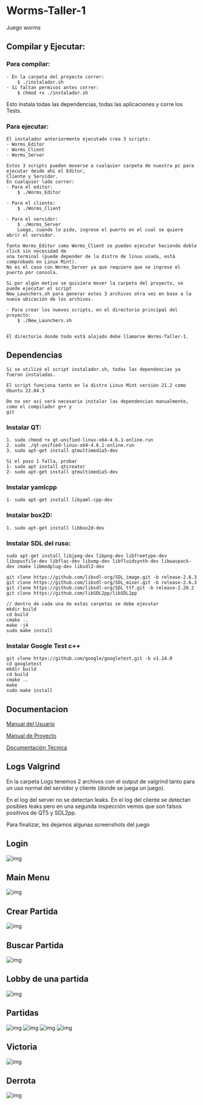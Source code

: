 # Worms-Taller-1
Juego worms

## Compilar y Ejecutar:
### Para compilar:
	- En la carpeta del proyecto correr:
		$ ./instalador.sh
	- Si faltan permisos antes correr:
		$ chmod +x ./instalador.sh
  Esto instala todas las dependencias, todas las aplicaciones y corre los Tests.

### Para ejecutar:

	El instalador anteriormente ejecutado crea 3 scripts:
	- Worms_Editor
	- Worms_Client
	- Worms_Server

	Estos 3 scripts pueden moverse a cualquier carpeta de nuestra pc para ejecutar desde ahi el Editor,
	Cliente y Servidor.
	En cualquier lado correr:
	- Para el editor:
		$ ./Worms_Editor

	- Para el cliente:
		$ ./Worms_Client

	- Para el servidor:
		$ ./Worms_Server   
		Luego, cuando lo pida, ingrese el puerto en el cual se quiere abrir el servidor.

	Tanto Worms_Editor como Worms_Client se pueden ejecutar haciendo doble click sin necesidad de 
	una terminal (puede depender de la distro de linux usada, está comprobado en Linux Mint).
	No es el caso con Worms_Server ya que requiere que se ingrese el puerto por consola.

	Si por algún motivo se quisiera mover la carpeta del proyecto, se puede ejecutar el script
	New_Launchers.sh para generar estos 3 archivos otra vez en base a la nueva ubicación de los archivos.

	- Para crear los nuevos scripts, en el directorio principal del proyecto:
		$ ./New_Launchers.sh


	El directorio donde todo está alojado debe llamarse Worms-Taller-1.

## Dependencias
	Si se utilizó el script instalador.sh, todas las dependencias ya fueron instaladas.

	El script funciona tanto en la distro Linux Mint versión 21.2 como Ubuntu 22.04.3

	De no ser así será necesario instalar las dependencias manualmente, como el compilador g++ y
	git
### Instalar QT: 
	1. sudo chmod +x qt-unified-linux-x64-4.6.1-online.run
	2. sudo ./qt-unified-linux-x64-4.6.1-online.run
    3. sudo apt-get install qtmultimedia5-dev

	Si el paso 1 falla, probar
	1- sudo apt install qtcreator
	2- sudo apt-get install qtmultimedia5-dev

### Instalar yamlcpp
	1- sudo apt-get install libyaml-cpp-dev

### Instalar box2D: 
    1. sudo apt-get install libbox2d-dev

### Instalar SDL del ruso: 
    sudo apt-get install libjpeg-dev libpng-dev libfreetype-dev libopusfile-dev libflac-dev libxmp-dev libfluidsynth-dev libwavpack-dev cmake libmodplug-dev libsdl2-dev

	git clone https://github.com/libsdl-org/SDL_image.git -b release-2.6.3
	git clone https://github.com/libsdl-org/SDL_mixer.git -b release-2.6.3
	git clone https://github.com/libsdl-org/SDL_ttf.git -b release-2.20.2
	git clone https://github.com/libSDL2pp/libSDL2pp

	// dentro de cada una de estas carpetas se debe ejecutar
	mkdir build
	cd build
	cmake ..
	make -j4
	sudo make install
        
### Instalar Google Test c++
    git clone https://github.com/google/googletest.git -b v1.14.0
    cd googletest
    mkdir build
    cd build
    cmake ..
    make
    sudo make install

## Documentacion

[Manual del Usuario](https://docs.google.com/document/d/1qNLJt4Vw21V-vsftqIOjxGAC1GFHbc0bPbc_l7wFsbA/edit?usp=sharing)

[Manual de Proyecto](https://docs.google.com/document/d/1Fn5WWIH9nLIdhKINjCd2wiMNzJ9vGTqKEwuRpVkI6A8/edit?usp=sharing)

[Documentación Técnica](https://docs.google.com/document/d/1QK5Gf6h-XeVLJ5Tx_IiD5BWnNJ2tTKvkMGfzrdvhHRg/edit?usp=sharing)

    
## Logs Valgrind

En la carpeta Logs tenemos 2 archivos con el output de valgrind tanto para un uso normal del servidor y cliente (donde se juega un juego).

En el log del server no se detectan leaks. En el log del cliente se detectan posibles leaks pero en una segunda inspección vemos que son falsos positivos de QT5 y SDL2pp.

Para finalizar, les dejamos algunas screenshots del juego

## Login
![img](/Screenshots/login.png "img")
## Main Menu
![img](/Screenshots/mainmenu.png "img")
## Crear Partida
![img](/Screenshots/crearpartida.png "img")
## Buscar Partida
![img](/Screenshots/buscarpartida.png "img")
## Lobby de una partida
![img](/Screenshots/lobby.png "img")
## Partidas
![img](/Screenshots/partida1.png "img")
![img](/Screenshots/partida2.png "img")
![img](/Screenshots/partida3.png "img")
![img](/Screenshots/partida8.png "img")
## Victoria
![img](/Screenshots/victoria.png "img")
## Derrota
![img](/Screenshots/derrota.png "img")

